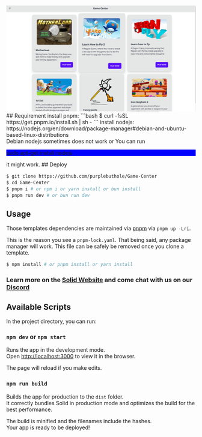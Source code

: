 <img src="./img/img.png" alt="img" />
## Requirement
install pnpm:
```bash
$ curl -fsSL https://get.pnpm.io/install.sh | sh -
```
install nodejs:
https://nodejs.org/en/download/package-manager#debian-and-ubuntu-based-linux-distributions<br/>
Debian nodejs sometimes does not work or You can run <p style="background-color:blue;">sudo apt-get install nodejs</p> it might work.
## Deploy

```bash
$ git clone https://github.com/purplebuthole/Game-Center 
$ cd Game-Center
$ pnpm i # or npm i or yarn install or bun install
$ pnpm run dev # or bun run dev
```

## Usage

Those templates dependencies are maintained via [pnpm](https://pnpm.io) via `pnpm up -Lri`.

This is the reason you see a `pnpm-lock.yaml`. That being said, any package manager will work. This file can be safely be removed once you clone a template.

```bash
$ npm install # or pnpm install or yarn install
```

### Learn more on the [Solid Website](https://solidjs.com) and come chat with us on our [Discord](https://discord.com/invite/solidjs)

## Available Scripts

In the project directory, you can run:

### `npm dev` or `npm start`

Runs the app in the development mode.<br>
Open [http://localhost:3000](http://localhost:3000) to view it in the browser.

The page will reload if you make edits.<br>

### `npm run build`

Builds the app for production to the `dist` folder.<br>
It correctly bundles Solid in production mode and optimizes the build for the best performance.

The build is minified and the filenames include the hashes.<br>
Your app is ready to be deployed!

